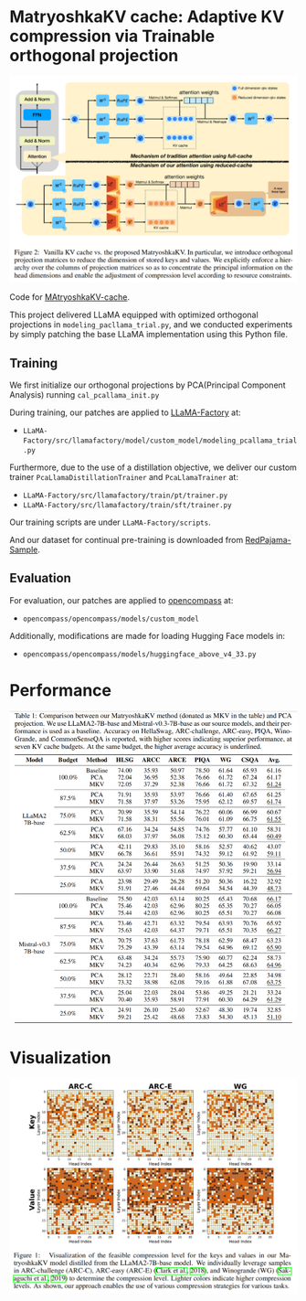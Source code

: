 # MatryoshkaKV cache: Adaptive KV compression via Trainable orthogonal projection

![architecture](https://github.com/The-kamisato/MatryoshkaKV-cache/blob/main/figure/architecture.jpg)

Code for [MAtryoshkaKV-cache](https://arxiv.org/abs/2410.14731).

This project delivered LLaMA equipped with optimized orthogonal projections in `modeling_pacllama_trial.py`, and we conducted experiments by simply patching the base LLaMA implementation using this Python file.

## Training
We first initialize our orthogonal projections by PCA(Principal Component Analysis) running `cal_pcallama_init.py`

During training, our patches are applied to [LLaMA-Factory](https://github.com/hiyouga/LLaMA-Factory.git) at:
- `LLaMA-Factory/src/llamafactory/model/custom_model/modeling_pcallama_trial.py`

Furthermore, due to the use of a distillation objective, we deliver our custom trainer `PcaLlamaDistillationTrainer` and  `PcaLlamaTrainer` at:
- `LLaMA-Factory/src/llamafactory/train/pt/trainer.py`
- `LLaMA-Factory/src/llamafactory/train/sft/trainer.py`

Our training scripts are under `LLaMA-Factory/scripts`. 

And our dataset for continual pre-training is downloaded from [RedPajama-Sample](https://huggingface.co/datasets/togethercomputer/RedPajama-Data-1T-Sample). 

## Evaluation
For evaluation, our patches are applied to [opencompass](https://github.com/open-compass/opencompass.git) at:
- `opencompass/opencompass/models/custom_model`
  
Additionally, modifications are made for loading Hugging Face models in:
- `opencompass/opencompass/models/huggingface_above_v4_33.py`

# Performance

![result table](https://github.com/The-kamisato/MatryoshkaKV-cache/blob/main/figure/result_table.jpg)

# Visualization

![compression rate](https://github.com/The-kamisato/MatryoshkaKV-cache/blob/main/figure/compression_rate.jpg)

